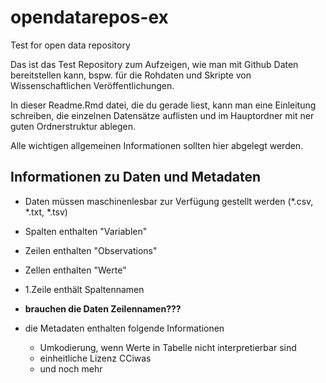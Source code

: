 # opendatarepos-ex

Test for open data repository

Das ist das Test Repository zum Aufzeigen, wie man mit Github Daten bereitstellen kann, bspw. für die Rohdaten und Skripte von Wissenschaftlichen Veröffentlichungen. 

In dieser Readme.Rmd datei, die du gerade liest, kann man eine Einleitung schreiben, die einzelnen Datensätze auflisten und im Hauptordner mit ner guten Ordnerstruktur ablegen. 

Alle wichtigen allgemeinen Informationen sollten hier abgelegt werden. 

## Informationen zu Daten und Metadaten

* Daten müssen maschinenlesbar zur Verfügung gestellt werden (*.csv, *.txt, *.tsv)
* Spalten enthalten "Variablen"
* Zeilen enthalten "Observations"
* Zellen enthalten "Werte"
* 1.Zeile enthält Spaltennamen
* **brauchen die Daten Zeilennamen???**

* die Metadaten enthalten folgende Informationen
  + Umkodierung, wenn Werte in Tabelle nicht interpretierbar sind
  + einheitliche Lizenz CCiwas
  + und noch mehr


